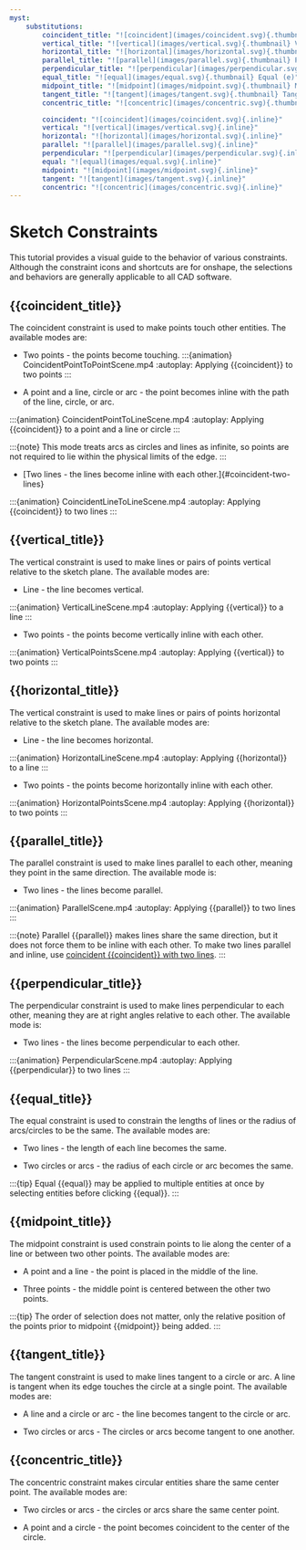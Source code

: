 ```yaml
---
myst:
    substitutions:
        coincident_title: "![coincident](images/coincident.svg){.thumbnail} Coincident (i)"
        vertical_title: "![vertical](images/vertical.svg){.thumbnail} Vertical (v)"
        horizontal_title: "![horizontal](images/horizontal.svg){.thumbnail} Horizontal (h)"
        parallel_title: "![parallel](images/parallel.svg){.thumbnail} Parallel (b)"
        perpendicular_title: "![perpendicular](images/perpendicular.svg){.thumbnail} Perpendicular"
        equal_title: "![equal](images/equal.svg){.thumbnail} Equal (e)"
        midpoint_title: "![midpoint](images/midpoint.svg){.thumbnail} Midpoint"
        tangent_title: "![tangent](images/tangent.svg){.thumbnail} Tangent (t)"
        concentric_title: "![concentric](images/concentric.svg){.thumbnail} Concentric"

        coincident: "![coincident](images/coincident.svg){.inline}"
        vertical: "![vertical](images/vertical.svg){.inline}"
        horizontal: "![horizontal](images/horizontal.svg){.inline}"
        parallel: "![parallel](images/parallel.svg){.inline}"
        perpendicular: "![perpendicular](images/perpendicular.svg){.inline}"
        equal: "![equal](images/equal.svg){.inline}"
        midpoint: "![midpoint](images/midpoint.svg){.inline}"
        tangent: "![tangent](images/tangent.svg){.inline}"
        concentric: "![concentric](images/concentric.svg){.inline}"
---
```


# Sketch Constraints
This tutorial provides a visual guide to the behavior of various constraints. Although the constraint icons and shortcuts are for onshape, the selections and behaviors are generally applicable to all CAD software.

## {{coincident_title}}
The coincident constraint is used to make points touch other entities. The available modes are:
* Two points - the points become touching.
:::{animation} CoincidentPointToPointScene.mp4
:autoplay:
Applying {{coincident}} to two points
:::

* A point and a line, circle or arc - the point becomes inline with the path of the line, circle, or arc.

:::{animation} CoincidentPointToLineScene.mp4
:autoplay:
Applying {{coincident}} to a point and a line or circle
:::

:::{note} This mode treats arcs as circles and lines as infinite, so points are not required to lie within the physical limits of the edge.
:::

* [Two lines - the lines become inline with each other.]{#coincident-two-lines}

:::{animation} CoincidentLineToLineScene.mp4
:autoplay:
Applying {{coincident}} to two lines
:::

## {{vertical_title}}
The vertical constraint is used to make lines or pairs of points vertical relative to the sketch plane. The available modes are:
* Line - the line becomes vertical.

:::{animation} VerticalLineScene.mp4
:autoplay:
Applying {{vertical}} to a line
:::

* Two points - the points become vertically inline with each other.

:::{animation} VerticalPointsScene.mp4
:autoplay:
Applying {{vertical}} to two points
:::

## {{horizontal_title}}
The vertical constraint is used to make lines or pairs of points horizontal relative to the sketch plane. The available modes are:
* Line - the line becomes horizontal.

:::{animation} HorizontalLineScene.mp4
:autoplay:
Applying {{horizontal}} to a line
:::

* Two points - the points become horizontally inline with each other.

:::{animation} HorizontalPointsScene.mp4
:autoplay:
Applying {{horizontal}} to two points
:::

## {{parallel_title}}
The parallel constraint is used to make lines parallel to each other, meaning they point in the same direction. The available mode is:
* Two lines - the lines become parallel.

:::{animation} ParallelScene.mp4
:autoplay:
Applying {{parallel}} to two lines
:::


:::{note} Parallel {{parallel}} makes lines share the same direction, but it does not force them to be inline with each other. 
    To make two lines parallel and inline, use [coincident {{coincident}} with two lines](#coincident-two-lines).
:::

## {{perpendicular_title}}
The perpendicular constraint is used to make lines perpendicular to each other, meaning they are at right angles relative to each other. The available mode is:
* Two lines - the lines become perpendicular to each other.

:::{animation} PerpendicularScene.mp4
:autoplay:
Applying {{perpendicular}} to two lines
:::


## {{equal_title}}
The equal constraint is used to constrain the lengths of lines or the radius of arcs/circles to be the same. The available modes are:
* Two lines - the length of each line becomes the same.

* Two circles or arcs - the radius of each circle or arc becomes the same.

:::{tip} Equal {{equal}} may be applied to multiple entities at once by selecting entities before clicking {{equal}}.
:::

## {{midpoint_title}}
The midpoint constraint is used constrain points to lie along the center of a line or between two other points. The available modes are:
* A point and a line - the point is placed in the middle of the line.

* Three points - the middle point is centered between the other two points.

:::{tip} The order of selection does not matter, only the relative position of the points prior to midpoint {{midpoint}} being added.
:::


## {{tangent_title}}
The tangent constraint is used to make lines tangent to a circle or arc. A line is tangent when its edge touches the circle at a single point. The available modes are:
* A line and a circle or arc - the line becomes tangent to the circle or arc.

* Two circles or arcs - The circles or arcs become tangent to one another.


## {{concentric_title}}
The concentric constraint makes circular entities share the same center point. The available modes are:
* Two circles or arcs - the circles or arcs share the same center point.

* A point and a circle - the point becomes coincident to the center of the circle.

<!-- # Appendix
## Miscellaneous Behaviors
This section documents additional niche behaviors which are not generally applicable to standard use.

## {{concentric_title}}
* Two points - the points become coincident.

## Additional Examples -->